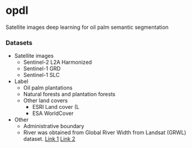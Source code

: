 # opdl
Satellite images deep learning for oil palm semantic segmentation


### Datasets
* Satellite images
  * Sentinel-2 L2A Harmonized
  * Sentinel-1 GRD
  * Sentinel-1 SLC
* Label
  * Oil palm plantations
  * Natural forests and plantation forests
  * Other land covers
    * ESRI Land cover (L
    * ESA WorldCover
* Other
  * Administrative boundary
  * River was obtained from Global River Width from Landsat (GRWL) dataset. [Link 1](https://gee-community-catalog.org/projects/grwl/) [Link 2](https://zenodo.org/record/1297434#.ZBCTKx_MK9I)
